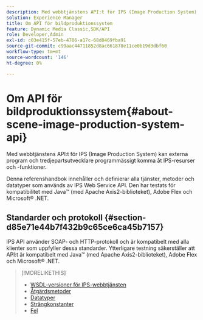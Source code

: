 ```yaml
---
description: Med webbtjänstens API:t för IPS (Image Production System) kan externa program och tredjepartsutvecklare programmässigt komma åt IPS-resurser och -funktioner.
solution: Experience Manager
title: Om API för bildproduktionssystem
feature: Dynamic Media Classic,SDK/API
role: Developer,Admin
exl-id: c03e415f-57eb-4706-a17c-68d8469fba91
source-git-commit: c99aac44711852d8ac661878e11ce0b19d3dbf60
workflow-type: tm+mt
source-wordcount: '146'
ht-degree: 0%

---
```


# Om API för bildproduktionssystem{#about-scene-image-production-system-api}

Med webbtjänstens API:t för IPS (Image Production System) kan externa program och tredjepartsutvecklare programmässigt komma åt IPS-resurser och -funktioner.

Denna referenshandbok innehåller och definierar alla tjänster, metoder och datatyper som används av IPS Web Service API. Den har testats för kompatibilitet med Java™ (med Apache Axis2-biblioteket), Adobe Flex och Microsoft® .NET.

## Standarder och protokoll {#section-d85e71e44b7f432b9c65ce6ca45b7157}

IPS API använder SOAP- och HTTP-protokoll och är kompatibelt med alla klienter som uppfyller dessa standarder. Ytterligare testning säkerställer att API:t är kompatibelt med Java™ (med Apache Axis2-biblioteket), Adobe Flex och Microsoft® .NET.

>[!MORELIKETHIS]
>
>* [WSDL-versioner för IPS-webbtjänsten](c-wsdl-versions.md#concept-aff3e13f3b59486882260b5f2e962226)
>* [Åtgärdsmetoder](operations/c-operations-intro/c-methods/c-methods.md)
>* [Datatyper](types/c-data-types/c-data-types.md#concept-dcf2ce73ff334e22bc4c634e3a0a50a6)
>* [Strängkonstanter](string-constants/c-string-constants/c-string-constants.md)
>* [Fel](faults/c-faults/c-faults.md#concept-28c5e495f39443ecab05384d8cf8ab6b)
